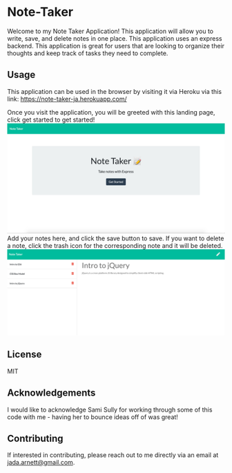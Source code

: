 # Note-Taker

Welcome to my Note Taker Application! This application will allow you to write, save, and delete notes in one place. This application uses an express backend. This application is great for users that are looking to organize their thoughts and keep track of tasks they need to complete. 

## Usage 
This application can be used in the browser by visiting it via Heroku via this link: https://note-taker-ja.herokuapp.com/

Once you visit the application, you will be greeted with this landing page, click get started to get started! 
![alt text](./assets/images/landingpage.png "Application Interface")
Add your notes here, and click the save button to save. If you want to delete a note, click the trash icon for the corresponding note and it will be deleted. 
![alt text](./assets/images/notes.png "Note Taking Page")

## License 
MIT

## Acknowledgements 
I would like to acknowledge Sami Sully for working through some of this code with me - having her to bounce ideas off of was great! 

## Contributing
If interested in contributing, please reach out to me directly via an email at jada.arnett@gmail.com. 

